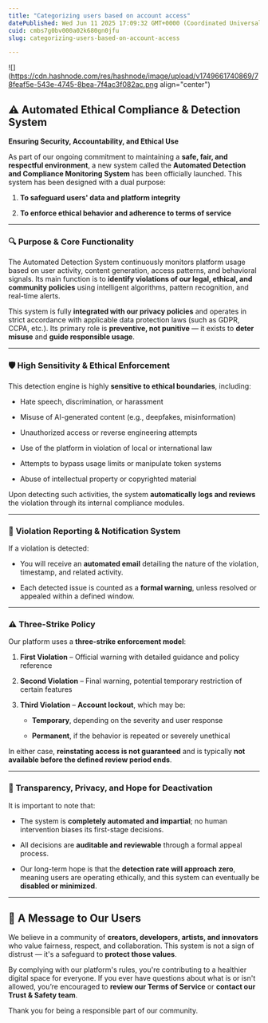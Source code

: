 ```yaml
---
title: "Categorizing users based on account access"
datePublished: Wed Jun 11 2025 17:09:32 GMT+0000 (Coordinated Universal Time)
cuid: cmbs7g0bv000a02k680gn0jfu
slug: categorizing-users-based-on-account-access

---
```


![](https://cdn.hashnode.com/res/hashnode/image/upload/v1749661740869/78feaf5e-543e-4745-8bea-7f4ac3f082ac.png align="center")

## ⚠️ **Automated Ethical Compliance & Detection System**

**Ensuring Security, Accountability, and Ethical Use**

As part of our ongoing commitment to maintaining a **safe, fair, and respectful environment**, a new system called the **Automated Detection and Compliance Monitoring System** has been officially launched. This system has been designed with a dual purpose:

1. **To safeguard users' data and platform integrity**
    
2. **To enforce ethical behavior and adherence to terms of service**
    

---

### 🔍 **Purpose & Core Functionality**

The Automated Detection System continuously monitors platform usage based on user activity, content generation, access patterns, and behavioral signals. Its main function is to **identify violations of our legal, ethical, and community policies** using intelligent algorithms, pattern recognition, and real-time alerts.

This system is fully **integrated with our privacy policies** and operates in strict accordance with applicable data protection laws (such as GDPR, CCPA, etc.). Its primary role is **preventive, not punitive** — it exists to **deter misuse** and **guide responsible usage**.

---

### 🛡️ **High Sensitivity & Ethical Enforcement**

This detection engine is highly **sensitive to ethical boundaries**, including:

* Hate speech, discrimination, or harassment
    
* Misuse of AI-generated content (e.g., deepfakes, misinformation)
    
* Unauthorized access or reverse engineering attempts
    
* Use of the platform in violation of local or international law
    
* Attempts to bypass usage limits or manipulate token systems
    
* Abuse of intellectual property or copyrighted material
    

Upon detecting such activities, the system **automatically logs and reviews** the violation through its internal compliance modules.

---

### 📧 **Violation Reporting & Notification System**

If a violation is detected:

* You will receive an **automated email** detailing the nature of the violation, timestamp, and related activity.
    
* Each detected issue is counted as a **formal warning**, unless resolved or appealed within a defined window.
    

---

### ⚠️ **Three-Strike Policy**

Our platform uses a **three-strike enforcement model**:

1. **First Violation** – Official warning with detailed guidance and policy reference
    
2. **Second Violation** – Final warning, potential temporary restriction of certain features
    
3. **Third Violation** – **Account lockout**, which may be:
    
    * **Temporary**, depending on the severity and user response
        
    * **Permanent**, if the behavior is repeated or severely unethical
        

In either case, **reinstating access is not guaranteed** and is typically **not available before the defined review period ends**.

---

### 🔐 **Transparency, Privacy, and Hope for Deactivation**

It is important to note that:

* The system is **completely automated and impartial**; no human intervention biases its first-stage decisions.
    
* All decisions are **auditable and reviewable** through a formal appeal process.
    
* Our long-term hope is that the **detection rate will approach zero**, meaning users are operating ethically, and this system can eventually be **disabled or minimized**.
    

---

## 🤝 **A Message to Our Users**

We believe in a community of **creators, developers, artists, and innovators** who value fairness, respect, and collaboration. This system is not a sign of distrust — it's a safeguard to **protect those values**.

By complying with our platform's rules, you're contributing to a healthier digital space for everyone. If you ever have questions about what is or isn't allowed, you’re encouraged to **review our Terms of Service** or **contact our Trust & Safety team**.

Thank you for being a responsible part of our community.